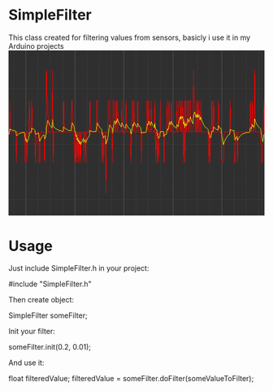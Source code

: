 # SimpleFilter

This class created for filtering values from sensors, basicly i use it in my Arduino projects
![alt text](https://raw.githubusercontent.com/someWhoAnon/SimpleFilter/master/Filtering.png)

# Usage

Just include SimpleFilter.h in your project:

#include "SimpleFilter.h"

Then create object:

SimpleFilter someFilter;

Init your filter:

someFilter.init(0.2, 0.01);

And use it:

float filteredValue;
filteredValue = someFilter.doFilter(someValueToFilter);


